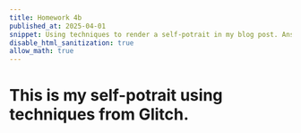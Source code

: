 ```yaml
---
title: Homework 4b
published_at: 2025-04-01
snippet: Using techniques to render a self-potrait in my blog post. Answering how does rendering my likeness in this way affect its aesthetic register and also refer to the reading.
disable_html_sanitization: true
allow_math: true
---
```


# This is my self-potrait using techniques from Glitch.
